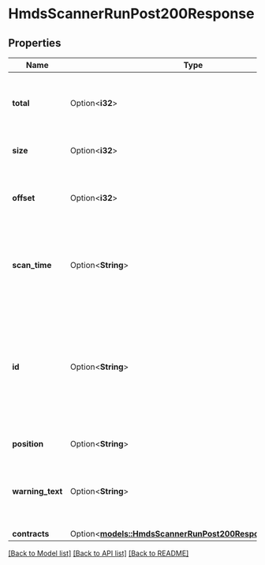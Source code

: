 # HmdsScannerRunPost200Response

## Properties

Name | Type | Description | Notes
------------ | ------------- | ------------- | -------------
**total** | Option<**i32**> | Returns the total number of bonds that match the indicated search. | [optional]
**size** | Option<**i32**> | Returns the total size of the return. | [optional]
**offset** | Option<**i32**> | Returns the distance displaced from the starting 0 value. | [optional]
**scan_time** | Option<**String**> | Returns the UTC datetime value of when the request took place. | [optional]
**id** | Option<**String**> | Returns the market scanner name. Automatically generates an incremental scanner name for each request formatted as \"scanner{ N }\" | [optional]
**position** | Option<**String**> | (Internal use only) | [optional]
**warning_text** | Option<**String**> | Returns the number of contracts returned out of total contracts that match. | [optional]
**contracts** | Option<[**models::HmdsScannerRunPost200ResponseContracts**](_hmds_scanner_run_post_200_response_Contracts.md)> |  | [optional]

[[Back to Model list]](../README.md#documentation-for-models) [[Back to API list]](../README.md#documentation-for-api-endpoints) [[Back to README]](../README.md)


